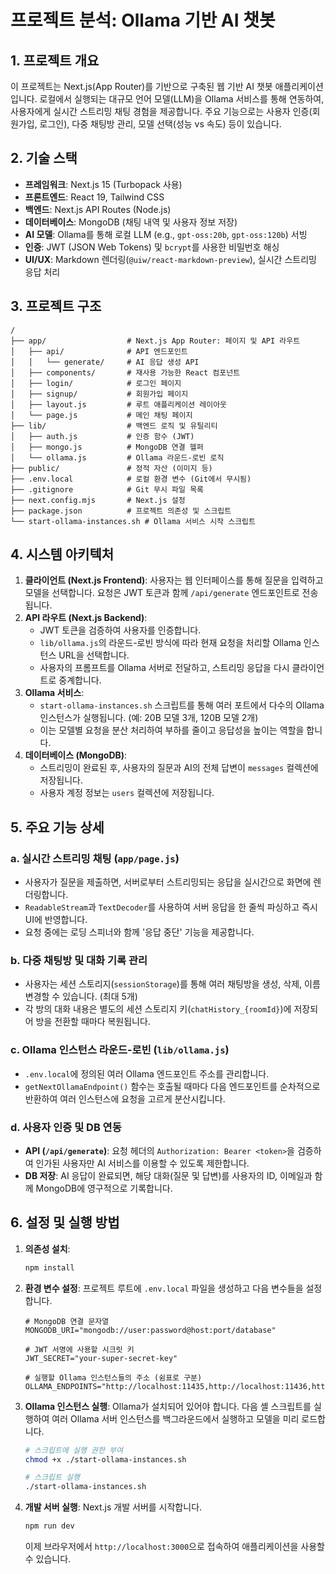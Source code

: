 # 프로젝트 분석: Ollama 기반 AI 챗봇

## 1. 프로젝트 개요

이 프로젝트는 Next.js(App Router)를 기반으로 구축된 웹 기반 AI 챗봇 애플리케이션입니다. 로컬에서 실행되는 대규모 언어 모델(LLM)을 Ollama 서비스를 통해 연동하여, 사용자에게 실시간 스트리밍 채팅 경험을 제공합니다. 주요 기능으로는 사용자 인증(회원가입, 로그인), 다중 채팅방 관리, 모델 선택(성능 vs 속도) 등이 있습니다.

## 2. 기술 스택

- **프레임워크**: Next.js 15 (Turbopack 사용)
- **프론트엔드**: React 19, Tailwind CSS
- **백엔드**: Next.js API Routes (Node.js)
- **데이터베이스**: MongoDB (채팅 내역 및 사용자 정보 저장)
- **AI 모델**: Ollama를 통해 로컬 LLM (e.g., `gpt-oss:20b`, `gpt-oss:120b`) 서빙
- **인증**: JWT (JSON Web Tokens) 및 `bcrypt`를 사용한 비밀번호 해싱
- **UI/UX**: Markdown 렌더링(`@uiw/react-markdown-preview`), 실시간 스트리밍 응답 처리

## 3. 프로젝트 구조

```
/
├── app/                  # Next.js App Router: 페이지 및 API 라우트
│   ├── api/              # API 엔드포인트
│   │   └── generate/     # AI 응답 생성 API
│   ├── components/       # 재사용 가능한 React 컴포넌트
│   ├── login/            # 로그인 페이지
│   ├── signup/           # 회원가입 페이지
│   ├── layout.js         # 루트 애플리케이션 레이아웃
│   └── page.js           # 메인 채팅 페이지
├── lib/                  # 백엔드 로직 및 유틸리티
│   ├── auth.js           # 인증 함수 (JWT)
│   ├── mongo.js          # MongoDB 연결 헬퍼
│   └── ollama.js         # Ollama 라운드-로빈 로직
├── public/               # 정적 자산 (이미지 등)
├── .env.local            # 로컬 환경 변수 (Git에서 무시됨)
├── .gitignore            # Git 무시 파일 목록
├── next.config.mjs       # Next.js 설정
├── package.json          # 프로젝트 의존성 및 스크립트
└── start-ollama-instances.sh # Ollama 서비스 시작 스크립트
```

## 4. 시스템 아키텍처

1.  **클라이언트 (Next.js Frontend)**: 사용자는 웹 인터페이스를 통해 질문을 입력하고 모델을 선택합니다. 요청은 JWT 토큰과 함께 `/api/generate` 엔드포인트로 전송됩니다.
2.  **API 라우트 (Next.js Backend)**:
    - JWT 토큰을 검증하여 사용자를 인증합니다.
    - `lib/ollama.js`의 라운드-로빈 방식에 따라 현재 요청을 처리할 Ollama 인스턴스 URL을 선택합니다.
    - 사용자의 프롬프트를 Ollama 서버로 전달하고, 스트리밍 응답을 다시 클라이언트로 중계합니다.
3.  **Ollama 서비스**:
    - `start-ollama-instances.sh` 스크립트를 통해 여러 포트에서 다수의 Ollama 인스턴스가 실행됩니다. (예: 20B 모델 3개, 120B 모델 2개)
    - 이는 모델별 요청을 분산 처리하여 부하를 줄이고 응답성을 높이는 역할을 합니다.
4.  **데이터베이스 (MongoDB)**:
    - 스트리밍이 완료된 후, 사용자의 질문과 AI의 전체 답변이 `messages` 컬렉션에 저장됩니다.
    - 사용자 계정 정보는 `users` 컬렉션에 저장됩니다.

## 5. 주요 기능 상세

### a. 실시간 스트리밍 채팅 (`app/page.js`)

- 사용자가 질문을 제출하면, 서버로부터 스트리밍되는 응답을 실시간으로 화면에 렌더링합니다.
- `ReadableStream`과 `TextDecoder`를 사용하여 서버 응답을 한 줄씩 파싱하고 즉시 UI에 반영합니다.
- 요청 중에는 로딩 스피너와 함께 '응답 중단' 기능을 제공합니다.

### b. 다중 채팅방 및 대화 기록 관리

- 사용자는 세션 스토리지(`sessionStorage`)를 통해 여러 채팅방을 생성, 삭제, 이름 변경할 수 있습니다. (최대 5개)
- 각 방의 대화 내용은 별도의 세션 스토리지 키(`chatHistory_{roomId}`)에 저장되어 방을 전환할 때마다 복원됩니다.

### c. Ollama 인스턴스 라운드-로빈 (`lib/ollama.js`)

- `.env.local`에 정의된 여러 Ollama 엔드포인트 주소를 관리합니다.
- `getNextOllamaEndpoint()` 함수는 호출될 때마다 다음 엔드포인트를 순차적으로 반환하여 여러 인스턴스에 요청을 고르게 분산시킵니다.

### d. 사용자 인증 및 DB 연동

- **API (`/api/generate`)**: 요청 헤더의 `Authorization: Bearer <token>`을 검증하여 인가된 사용자만 AI 서비스를 이용할 수 있도록 제한합니다.
- **DB 저장**: AI 응답이 완료되면, 해당 대화(질문 및 답변)를 사용자의 ID, 이메일과 함께 MongoDB에 영구적으로 기록합니다.

## 6. 설정 및 실행 방법

1.  **의존성 설치**:
    ```bash
    npm install
    ```

2.  **환경 변수 설정**:
    프로젝트 루트에 `.env.local` 파일을 생성하고 다음 변수들을 설정합니다.

    ```env
    # MongoDB 연결 문자열
    MONGODB_URI="mongodb://user:password@host:port/database"

    # JWT 서명에 사용할 시크릿 키
    JWT_SECRET="your-super-secret-key"

    # 실행할 Ollama 인스턴스들의 주소 (쉼표로 구분)
    OLLAMA_ENDPOINTS="http://localhost:11435,http://localhost:11436,http://localhost:11437,http://localhost:11531,http://localhost:11532"
    ```

3.  **Ollama 인스턴스 실행**:
    Ollama가 설치되어 있어야 합니다. 다음 셸 스크립트를 실행하여 여러 Ollama 서버 인스턴스를 백그라운드에서 실행하고 모델을 미리 로드합니다.

    ```bash
    # 스크립트에 실행 권한 부여
    chmod +x ./start-ollama-instances.sh

    # 스크립트 실행
    ./start-ollama-instances.sh
    ```

4.  **개발 서버 실행**:
    Next.js 개발 서버를 시작합니다.

    ```bash
    npm run dev
    ```

    이제 브라우저에서 `http://localhost:3000`으로 접속하여 애플리케이션을 사용할 수 있습니다.